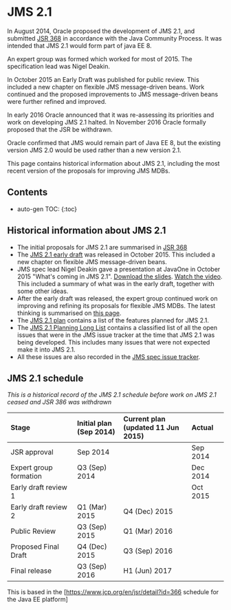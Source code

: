# JMS 2.1

In August 2014, Oracle proposed the development of JMS 2.1, and submitted [JSR 368](https://jcp.org/en/jsr/detail?id=368) in accordance with the Java Community Process. It was intended that JMS 2.1 would form part of java EE 8.

An expert group was formed which worked for most of 2015. The specification lead was Nigel Deakin. 

In October 2015 an Early Draft was published for public review. This included a new chapter on flexible JMS message-driven beans. Work continued and the proposed improvements to JMS message-driven beans were further refined and improved. 

In early 2016 Oracle announced that it was re-assessing its priorities and work on developing JMS 2.1 halted. In November 2016 Oracle formally proposed that the JSR be withdrawn. 

Oracle confirmed that JMS would remain part of Java EE 8, but the existing version JMS 2.0 would be used rather than a new version 2.1. 

This page contains historical information about JMS 2.1, including the most recent version of the proposals for improving JMS MDBs. 

## Contents

* auto-gen TOC:
{:toc}

## Historical information about JMS 2.1 

* The initial proposals for JMS 2.1 are summarised in [JSR 368](https://jcp.org/en/jsr/detail?id=368)
* The [JMS 2.1 early draft](https://jcp.org/aboutJava/communityprocess/edr/jsr368/index.html) was released in October 2015. This included a new chapter on flexible JMS message-driven beans.
* JMS spec lead Nigel Deakin gave a presentation at JavaOne in October 2015 "What's coming in JMS 2.1". [Download the slides](/jms-spec/downloads/JMS%202.1/CON3942_WhatsNewInJMS21.pdf). [Watch the video](https://youtu.be/6exFuFJhfcA?t=27336). This included a summary of what was in the early draft, together with some other ideas.
* After the early draft was released, the expert group continued work on improving and refining its proposals for flexible JMS MDBs. The latest thinking is summarised on [this page](/jms-spec/pages/JMSListener5).
* The [JMS 2.1 plan](/jms-spec/pages/JMS21Plan) contains a list of the features planned for JMS 2.1. 
* The [JMS 2.1 Planning Long List](/jms-spec/pages/JMS21LongList) contains a classified list of all the open issues that were in the JMS issue tracker at the time that JMS 2.1 was being developed. This includes many issues that were not expected make it into JMS 2.1.
* All these issues are also recorded in the [JMS spec issue tracker](https://github.com/javaee/jms-spec/issues).

##  JMS 2.1 schedule

_This is a historical record of the JMS 2.1 schedule before work on JMS 2.1 ceased and JSR 386 was withdrawn_

Stage | Initial plan<br/>(Sep 2014) | Current plan<br/> (updated  11 Jun 2015) | Actual
:--- | :--- | :--- | :---
JSR approval | Sep 2014 |   | Sep 2014
Expert group formation | Q3 (Sep) 2014 |   | Dec 2014
Early draft review 1 |  |  |  Oct 2015
Early draft review 2 | Q1 (Mar) 2015 | Q4 (Dec) 2015 |  
Public Review | Q3 (Sep) 2015 | Q1 (Mar) 2016 | 
Proposed Final Draft | Q4 (Dec) 2015 | Q3 (Sep) 2016 |  
Final release | Q3 (Sep) 2016 | H1 (Jun) 2017 |  

This is based in the [https://www.jcp.org/en/jsr/detail?id=366 schedule for the Java EE platform]
